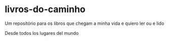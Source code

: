 # livros-do-caminho
Um repositório para os libros que chegam a minha vida e quiero ler ou e lido

Desde todos los lugares del mundo
